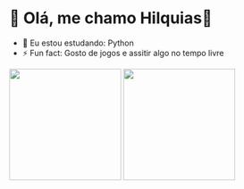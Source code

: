 # 👋 Olá, me chamo Hilquias👋

- 🌱 Eu estou estudando: Python
- ⚡ Fun fact: Gosto de jogos e assitir algo no tempo livre

<div>
  <img height = 200px src = https://github-readme-stats.vercel.app/api?username=Hilquias230&theme=blue-green&show_icons=true> 
  <img height = 200px src = https://github-readme-stats.vercel.app/api/top-langs/?username=Hilquias230&layout=donut&theme=blue-green&show https://github.com/anuraghazra/github-   readme-stats>
</div>
